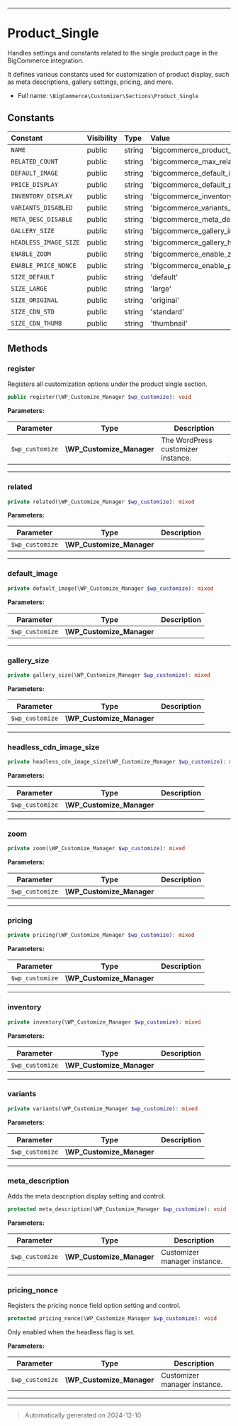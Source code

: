 ***

# Product_Single

Handles settings and constants related to the single product page in the BigCommerce integration.

It defines various constants used for customization of product display, such as meta descriptions, gallery settings, pricing, and more.

* Full name: `\BigCommerce\Customizer\Sections\Product_Single`


## Constants

| Constant | Visibility | Type | Value |
|:---------|:-----------|:-----|:------|
|`NAME`|public|string|&#039;bigcommerce_product_single&#039;|
|`RELATED_COUNT`|public|string|&#039;bigcommerce_max_related_products&#039;|
|`DEFAULT_IMAGE`|public|string|&#039;bigcommerce_default_image_id&#039;|
|`PRICE_DISPLAY`|public|string|&#039;bigcommerce_default_price_display&#039;|
|`INVENTORY_DISPLAY`|public|string|&#039;bigcommerce_inventory_display&#039;|
|`VARIANTS_DISABLED`|public|string|&#039;bigcommerce_variants_disabled&#039;|
|`META_DESC_DISABLE`|public|string|&#039;bigcommerce_meta_description_disabled&#039;|
|`GALLERY_SIZE`|public|string|&#039;bigcommerce_gallery_image_size&#039;|
|`HEADLESS_IMAGE_SIZE`|public|string|&#039;bigcommerce_gallery_headless_image_size&#039;|
|`ENABLE_ZOOM`|public|string|&#039;bigcommerce_enable_zoom&#039;|
|`ENABLE_PRICE_NONCE`|public|string|&#039;bigcommerce_enable_price_nonce&#039;|
|`SIZE_DEFAULT`|public|string|&#039;default&#039;|
|`SIZE_LARGE`|public|string|&#039;large&#039;|
|`SIZE_ORIGINAL`|public|string|&#039;original&#039;|
|`SIZE_CDN_STD`|public|string|&#039;standard&#039;|
|`SIZE_CDN_THUMB`|public|string|&#039;thumbnail&#039;|


## Methods


### register

Registers all customization options under the product single section.

```php
public register(\WP_Customize_Manager $wp_customize): void
```








**Parameters:**

| Parameter | Type | Description |
|-----------|------|-------------|
| `$wp_customize` | **\WP_Customize_Manager** | The WordPress customizer instance. |





***

### related



```php
private related(\WP_Customize_Manager $wp_customize): mixed
```








**Parameters:**

| Parameter | Type | Description |
|-----------|------|-------------|
| `$wp_customize` | **\WP_Customize_Manager** |  |





***

### default_image



```php
private default_image(\WP_Customize_Manager $wp_customize): mixed
```








**Parameters:**

| Parameter | Type | Description |
|-----------|------|-------------|
| `$wp_customize` | **\WP_Customize_Manager** |  |





***

### gallery_size



```php
private gallery_size(\WP_Customize_Manager $wp_customize): mixed
```








**Parameters:**

| Parameter | Type | Description |
|-----------|------|-------------|
| `$wp_customize` | **\WP_Customize_Manager** |  |





***

### headless_cdn_image_size



```php
private headless_cdn_image_size(\WP_Customize_Manager $wp_customize): mixed
```








**Parameters:**

| Parameter | Type | Description |
|-----------|------|-------------|
| `$wp_customize` | **\WP_Customize_Manager** |  |





***

### zoom



```php
private zoom(\WP_Customize_Manager $wp_customize): mixed
```








**Parameters:**

| Parameter | Type | Description |
|-----------|------|-------------|
| `$wp_customize` | **\WP_Customize_Manager** |  |





***

### pricing



```php
private pricing(\WP_Customize_Manager $wp_customize): mixed
```








**Parameters:**

| Parameter | Type | Description |
|-----------|------|-------------|
| `$wp_customize` | **\WP_Customize_Manager** |  |





***

### inventory



```php
private inventory(\WP_Customize_Manager $wp_customize): mixed
```








**Parameters:**

| Parameter | Type | Description |
|-----------|------|-------------|
| `$wp_customize` | **\WP_Customize_Manager** |  |





***

### variants



```php
private variants(\WP_Customize_Manager $wp_customize): mixed
```








**Parameters:**

| Parameter | Type | Description |
|-----------|------|-------------|
| `$wp_customize` | **\WP_Customize_Manager** |  |





***

### meta_description

Adds the meta description display setting and control.

```php
protected meta_description(\WP_Customize_Manager $wp_customize): void
```








**Parameters:**

| Parameter | Type | Description |
|-----------|------|-------------|
| `$wp_customize` | **\WP_Customize_Manager** | Customizer manager instance. |





***

### pricing_nonce

Registers the pricing nonce field option setting and control.

```php
protected pricing_nonce(\WP_Customize_Manager $wp_customize): void
```

Only enabled when the headless flag is set.






**Parameters:**

| Parameter | Type | Description |
|-----------|------|-------------|
| `$wp_customize` | **\WP_Customize_Manager** | Customizer manager instance. |





***


***
> Automatically generated on 2024-12-10
